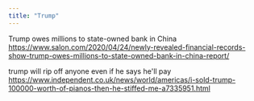 ```yaml
---
title: "Trump"
---
```


Trump owes millions to state-owned bank in China
https://www.salon.com/2020/04/24/newly-revealed-financial-records-show-trump-owes-millions-to-state-owned-bank-in-china-report/

trump will rip off anyone even if he says he'll pay
https://www.independent.co.uk/news/world/americas/i-sold-trump-100000-worth-of-pianos-then-he-stiffed-me-a7335951.html
